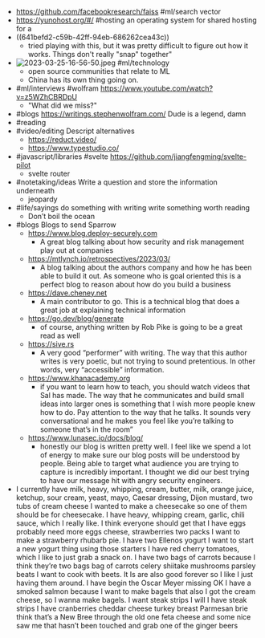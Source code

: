 - https://github.com/facebookresearch/faiss #ml/search vector
- https://yunohost.org/#/ #hosting an operating system for shared hosting for a
- ((641befd2-c59b-42ff-94eb-686262cea43c))
	- tried playing with this, but it was pretty difficult to figure out how it works. Things don't really "snap" together"
- ![2023-03-25-16-56-50.jpeg](../assets/2023-03-25-16-56-50.jpeg) #ml/technology
	- open source communities that relate to ML
	- China has its own thing going on.
- #ml/interviews #wolfram https://www.youtube.com/watch?v=z5WZhCBRDpU
	- "What did we miss?"
- #blogs https://writings.stephenwolfram.com/ Dude is a legend, damn
- #reading
- #video/editing Descript alternatives
	- https://reduct.video/
	- https://www.typestudio.co/
- #javascript/libraries #svelte https://github.com/jiangfengming/svelte-pilot
	- svelte router
- #notetaking/ideas Write a question and store the information underneath
	- jeopardy
- #life/sayings do something with writing write something worth reading
	- Don’t boil the ocean
- #blogs Blogs to send Sparrow
	- https://www.blog.deploy-securely.com
		- A great blog talking about how security and risk management play out at companies
	- https://mtlynch.io/retrospectives/2023/03/
		- A blog talking about the authors company and how he has been able to build it out. As someone who is goal oriented this is a perfect blog to reason about how do you build a business
	- https://dave.cheney.net
		- A main contributor to go. This is a technical blog that does a great job at explaining technical information
	- https://go.dev/blog/generate
		- of course, anything written by Rob Pike is going to be a great read as well
	- https://sive.rs
		- A very good “performer” with writing. The way that this author writes is very poetic, but not trying to sound pretentious. In other words, very “accessible” information.
	- https://www.khanacademy.org
		- if you want to learn how to teach, you should watch videos that Sal has made. The way that he communicates and build small ideas into larger ones is something that I wish more people knew how to do. Pay attention to the way that he talks. It sounds very conversational and he makes you feel like you’re talking to someone that’s in the room”
	- https://www.lunasec.io/docs/blog/
		- honestly our blog is written pretty well. I feel like we spend a lot of energy to make sure our blog posts will be understood by people. Being able to target what audience you are trying to capture is incredibly important. I thought we did our best trying to have our message hit with angry security engineers.
- I currently have milk, heavy, whipping, cream, butter, milk, orange juice, ketchup, sour cream, yeast, mayo, Caesar dressing, Dijon mustard, two tubs of cream cheese I wanted to make a cheesecake so one of them should be for cheesecake. I have heavy, whipping cream, garlic, chili sauce, which I really like. I think everyone should get that I have eggs probably need more eggs cheese, strawberries two packs I want to make a strawberry rhubarb pie. I have two Ellenos yogurt I want to start a new yogurt thing using those starters I have red cherry tomatoes, which I like to just grab a snack on. I have two bags of carrots because I think they’re two bags bag of carrots celery  shiitake mushrooms parsley beats I want to cook with beets. It Is are also good forever so I like I just having them around. I have begin the Oscar Meyer missing OK I have a smoked salmon because I want to make bagels that also I got the cream cheese, so I wanna make bagels. I want steak strips I will I have steak strips I have cranberries cheddar cheese  turkey breast Parmesan brie think that’s a New Bree through the old one feta cheese and some nice saw me that hasn’t been touched and grab one of the ginger beers
